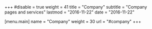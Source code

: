 +++
#disable = true
weight = 41
title = "Company"
subtitle = "Company pages and services"
lastmod = "2016-11-22"
date = "2016-11-22"

[menu.main]
  name = "Company"
  weight = 30
  url = "#company"
+++
